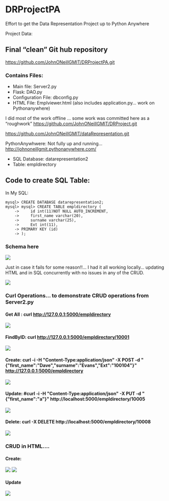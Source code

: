 # DRProjectPA
Effort to get the Data Representation Project up to Python Anywhere

Project Data:


## Final “clean” Git hub repository
https://github.com/JohnONeillGMIT/DRProjectPA.git

### Contains Files: 
+ Main file:  Server2.py
+ Flask: DAO.py
+ Configuration File: dbconfig.py
+ HTML File: Emplviewer.html
(also includes application.py… work on Pythonanywhere)

I did most of the work offline … some work was committed here as a “roughwork”
https://github.com/JohnONeillGMIT/DRProject.git

https://github.com/JohnONeillGMIT/dataRepresentation.git

PythonAnywhwere: Not fully up and running… http://johnoneillgmit.pythonanywhere.com/

+ SQL Database: datarepresentation2 
+ Table: empldirectory


## Code to create SQL Table:
In My SQL:

```
mysql> CREATE DATABASE datarepresentation2;
mysql> mysql> CREATE TABLE empldirectory (
    ->     id int(11)NOT NULL AUTO_INCREMENT,
    ->     first_name varchar(20),
    ->     surname varchar(25),
    ->     Ext int(11),
    -> PRIMARY KEY (id)
    -> );
```
    

### Schema here
![](images/schema)

Just in case it fails for some reason!!... I had it all working locally… updating HTML and in SQL concurrently with no issues in any of the CRUD.

![](images/html1)

### Curl Operations… to demonstrate CRUD operations from Server2.py

#### Get All :   curl http://127.0.0.1:5000/empldirectory

![](images/getall)

#### FindByID:   curl http://127.0.0.1:5000/empldirectory/10001

![](findbyid)

#### Create:	curl -i -H "Content-Type:application/json" -X POST -d "{\"first_name\":\"Dave\",\"surname\":\"Evans\",\"Ext\":\"100104\"}" http://127.0.0.1:5000/empldirectory

![](create)

#### Update: #curl -i -H "Content-Type:application/json" -X PUT -d "{\"first_name\":\"a\"}" http://localhost:5000/empldirectory/10005

![](update)

#### Delete: curl -X DELETE http://localhost:5000/empldirectory/10008

![](delete)



### CRUD in HTML…. 

#### Create: 


![](createhtml)
![](html1)


#### Update
![](htmlupdate)











